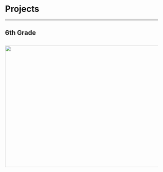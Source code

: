 # Projects

---


## 6th Grade

<a href="pages/6th-grade"><img src="https://github.com/Angelo-Morris/angelomorris.github.io/blob/master/images/mechanical-engineering.jpg" align="left" height="400" width="600" ></a>
---
<!---

## Cloud Engineering
[![Cloud Engineering Guy](https://raw.githubusercontent.com/gregorywmorris/gregorywmorris.github.io/master/images/data-engineering-guy.jpg)](pages/7th-grade)


---
## Product Management
[![Product Management People](https://raw.githubusercontent.com/gregorywmorris/gregorywmorris.github.io/master/images/product-management-people.jpg)](pages/8th-grade)


---
<br/>


---
<p style="font-size:11px">Page template forked from <a href="https://github.com/evanca/quick-portfolio">evanca</a></p>
<!-- Remove above link if you don't want to attibute -->
